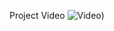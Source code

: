 Project Video
![Video](https://drive.google.com/file/d/1dAJL7NG18cVpRe0GnfVnQw7BYRlbKKFK/view?usp=sharing))
